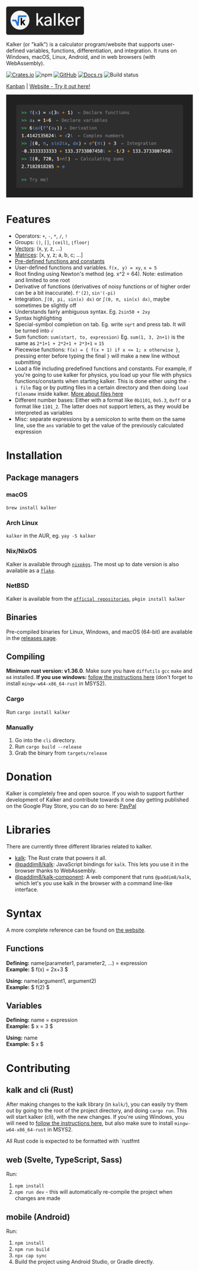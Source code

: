 ![](logo.png)

Kalker (or "kalk") is a calculator program/website that supports user-defined variables, functions, differentiation, and integration. It runs on Windows, macOS, Linux, Android, and in web browsers (with WebAssembly).

[![Crates.io](https://img.shields.io/crates/v/kalker)](https://crates.io/crates/kalker) ![npm](https://img.shields.io/npm/v/@paddim8/kalk) [![GitHub](https://img.shields.io/github/license/PaddiM8/kalk)](https://github.com/PaddiM8/kalker/blob/master/LICENSE) [![Docs.rs](https://docs.rs/kalk/badge.svg)](https://docs.rs/kalk/latest/kalk/) ![Build status](https://img.shields.io/github/actions/workflow/status/PaddiM8/kalker/build.yml?branch=master&label=build%20%26%20test)

[Kanban](https://kolan.strct.net/Board/4RAdMjLDz) | [Website - Try it out here!](https://kalker.xyz)

<img src="preview.png" width="750">

# Features

* Operators: `+`, `-`, `*`, `/`, `!`
* Groups: `()`, `[]`, `⌈ceil⌉`, `⌊floor⌋`
* [Vectors](https://kalker.xyz/#vectors): (x, y, z, ...)
* [Matrices](https://kalker.xyz/#matrices): [x, y, z; a, b, c; ...]
* [Pre-defined functions and constants](https://kalker.xyz/#functions)
* User-defined functions and variables. `f(x, y) = xy`, `x = 5`
* Root finding using Newton's method (eg. x^2 = 64). Note: estimation and limited to one root
* Derivative of functions (derivatives of noisy functions or of higher order can be a bit inaccurate). `f'(2)`, `sin'(-pi)`
* Integration. `∫(0, pi, sin(x) dx)` or `∫(0, π, sin(x) dx)`, maybe sometimes be slightly off
* Understands fairly ambiguous syntax. Eg. `2sin50 + 2xy`
* Syntax highlighting
* Special-symbol completion on tab. Eg. write `sqrt` and press tab. It will be turned into `√`
* Sum function: `sum(start, to, expression)` Eg. `sum(1, 3, 2n+1)` is the same as `2*1+1 + 2*2+1 + 2*3+1` = `15`
* Piecewise functions: `f(x) = { f(x + 1) if x <= 1; x otherwise }`, pressing enter before typing the final `}` will make a new line without submitting
* Load a file including predefined functions and constants. For example, if you're going to use kalker for physics, you load up your file with physics functions/constants when starting kalker. This is done either using the `-i file` flag or by putting files in a certain directory and then doing `load filename` inside kalker. [More about files here](https://kalker.xyz/#files)
* Different number bases: Either with a format like `0b1101`, `0o5.3`, `0xff` or a format like `1101_2`. The latter does not support letters, as they would be interpreted as variables
* Misc: separate expressions by a semicolon to write them on the same line, use the `ans` variable to get the value of the previously calculated expression

# Installation

## Package managers

### macOS
`brew install kalker`

### Arch Linux
`kalker` in the AUR, eg. `yay -S kalker`

### Nix/NixOS
Kalker is available through [`nixpkgs`](https://search.nixos.org/packages?channel=unstable&show=kalker&from=0&size=50&sort=relevance&type=packages&query=kalker).
The most up to date version is also available as a [`flake`](https://search.nixos.org/flakes?channel=unstable&show=kalker&from=0&size=50&sort=relevance&type=packages&query=kalker).

### NetBSD
Kalker is available from the [`official repositories`](https://pkgsrc.se/math/kalker),
`pkgin install kalker`

## Binaries

Pre-compiled binaries for Linux, Windows, and macOS (64-bit) are available in the [releases page](https://github.com/PaddiM8/kalker/releases).

## Compiling

**Minimum rust version: v1.36.0**. Make sure you have `diffutils` `gcc` `make` and `m4` installed. **If you use windows:** [follow the instructions here](https://docs.rs/gmp-mpfr-sys/1.2.3/gmp_mpfr_sys/index.html#building-on-windows) (don't forget to install `mingw-w64-x86_64-rust` in MSYS2).

### Cargo

Run `cargo install kalker`

### Manually

1. Go into the `cli` directory.
2. Run `cargo build --release`
3. Grab the binary from `targets/release`

# Donation

Kalker is completely free and open source. If you wish to support further development of Kalker and contribute towards it one day getting published on the Google Play Store, you can do so here: [PayPal](https://paypal.me/oliverwaldemar)

# Libraries

There are currently three different libraries related to kalker.

* [kalk](https://crates.io/crates/kalk): The Rust crate that powers it all.
* [@paddim8/kalk](https://www.npmjs.com/package/@paddim8/kalk): JavaScript bindings for `kalk`. This lets you use it in the browser thanks to WebAssembly.
* [@paddim8/kalk-component](https://www.npmjs.com/package/@paddim8/kalk-component): A web component that runs `@paddim8/kalk`, which let's you use kalk in the browser with a command line-like interface.

# Syntax

A more complete reference can be found on [the website](https://kalker.xyz).

## Functions

**Defining:** name(parameter1, parameter2, ...) = expression\
**Example:** $ f(x) = 2x+3 $

**Using:** name(argument1, argument2)\
**Example:** $ f(2) $

## Variables

**Defining:** name = expression\
**Example:** $ x = 3 $

**Using:** name\
**Example:** $ x $

# Contributing

## kalk and cli (Rust)

After making changes to the kalk library (in `kalk/`), you can easily try them out by going to the root of the project directory, and doing `cargo run`. This will start kalker (cli), with the new changes. If you're using Windows, you will need to [follow the instructions here](https://docs.rs/gmp-mpfr-sys/1.2.3/gmp_mpfr_sys/index.html#building-on-windows), but also make sure to install `mingw-w64-x86_64-rust` in MSYS2.

All Rust code is expected to be formatted with `rustfmt

## web (Svelte, TypeScript, Sass)

Run:
1. `npm install`  
2. `npm run dev` - this will automatically re-compile the project when changes are made

## mobile (Android)

Run:  
1. `npm install`
2. `npm run build`
3. `npx cap sync`
4. Build the project using Android Studio, or Gradle directly.
